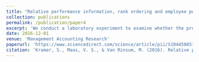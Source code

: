 ```yaml
---
title: "Relative performance information, rank ordering and employee performance: A research note"
collection: publications
permalink: /publication/paper4
excerpt: 'We conduct a laboratory experiment to examine whether the provision of detailed relative performance information (i.e., information about the specific performance levels of peers) affects employee performance. We also investigate how – if at all – explicit ranking of performance levels affects how employees respond to relative performance information. Our hypotheses are developed based on insights about social comparisons and status incentives from the psychology and behavioral economics literature. The results of the experiment show that the provision of relative performance information increases employee performance, yet we find no additional effects of rank ordering. Specifically, average performance levels are similar in conditions in which relative performance figures are presented in random order, in best-to-worst order and in worst-to-best order.'
date: 2016-12-01
venue: 'Management Accounting Research'
paperurl: 'https://www.sciencedirect.com/science/article/pii/S1044500516300026'
citation: 'Kramer, S., Maas, V. S., & Van Rinsum, M. (2016). Relative performance information, rank ordering and employee performance: A research note. <i>Management Accounting Research</i> 33, 16-24.'
---
```

